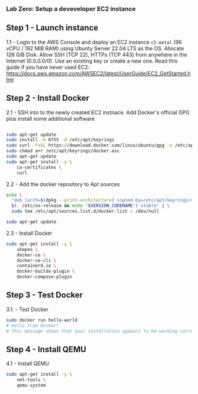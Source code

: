 ### Lab Zero: Setup a deveveloper EC2 instance

## Step 1 - Launch instance

1.1 - Login to the AWS Console and deploy an EC2 instance `c5.metal`  (96 vCPU / 192 MiB RAM) using Ubunty Server 22.04 LTS as the OS. Allocate 128 GiB Disk. Allow SSH (TCP 22), HTTPs (TCP 443) from anywhere in the Internet (0.0.0.0/0). Use an existing key or create a new one. Read this guide if you have never used EC2: https://docs.aws.amazon.com/AWSEC2/latest/UserGuide/EC2_GetStarted.html


## Step 2 - Install Docker

2.1 - SSH into to the newly created EC2 instnace. Add Docker's official GPG plus install some additional software

```bash

sudo apt-get update
sudo install -m 0755 -d /etc/apt/keyrings
sudo curl -fsSL https://download.docker.com/linux/ubuntu/gpg -o /etc/apt/keyrings/docker.asc
sudo chmod a+r /etc/apt/keyrings/docker.asc
sudo apt-get update
sudo apt-get install -y \
    ca-certificates \
    curl 
```

2.2 - Add the docker repository to Apt sources

```bash
echo \
  "deb [arch=$(dpkg --print-architecture) signed-by=/etc/apt/keyrings/docker.asc] https://download.docker.com/linux/ubuntu \
  $(. /etc/os-release && echo "$VERSION_CODENAME") stable" | \
  sudo tee /etc/apt/sources.list.d/docker.list > /dev/null

sudo apt-get update
```

2.3 - Install Docker

```bash
sudo apt-get install -y \
    skopeo \
    docker-ce \
    docker-ce-cli \
    containerd.io \
    docker-buildx-plugin \
    docker-compose-plugin 
```

## Step 3 - Test Docker

3.1. - Test Docker

```bash
sudo docker run hello-world
# Hello from Docker!
# This message shows that your installation appears to be working correctly.
```

## Step 4 - Install QEMU

4.1 - Install QEMU

```bash
sudo apt-get install -y \
    net-tools \
    qemu-system 

```